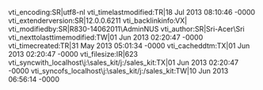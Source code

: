 vti_encoding:SR|utf8-nl
vti_timelastmodified:TR|18 Jul 2013 08:10:46 -0000
vti_extenderversion:SR|12.0.0.6211
vti_backlinkinfo:VX|
vti_modifiedby:SR|R830-14062011\\AdminNUS
vti_author:SR|Sri-Acer\\Sri
vti_nexttolasttimemodified:TW|01 Jun 2013 02:20:47 -0000
vti_timecreated:TR|31 May 2013 05:01:34 -0000
vti_cacheddtm:TX|01 Jun 2013 02:20:47 -0000
vti_filesize:IR|623
vti_syncwith_localhost\\j\:\\sales_kit/j\:/sales_kit:TX|01 Jun 2013 02:20:47 -0000
vti_syncofs_localhost\\j\:\\sales_kit/j\:/sales_kit:TW|10 Jun 2013 06:56:14 -0000
